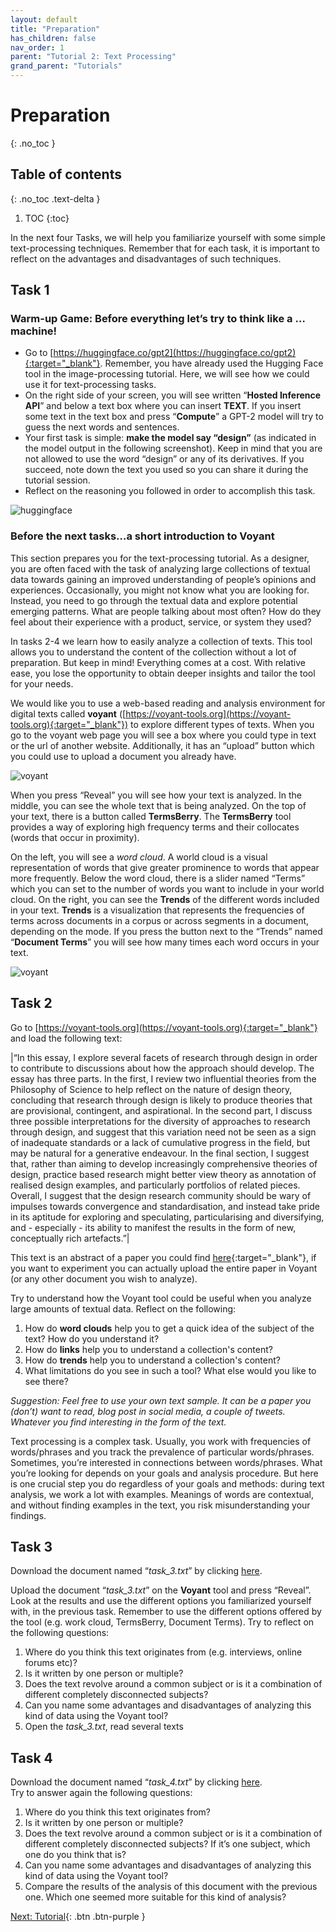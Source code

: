 ```yaml
---
layout: default
title: "Preparation"
has_children: false
nav_order: 1
parent: "Tutorial 2: Text Processing"
grand_parent: "Tutorials"
---
```

# Preparation
{: .no_toc }

## Table of contents
{: .no_toc .text-delta }

1. TOC
{:toc}

In the next four Tasks, we will help you familiarize yourself with some simple text-processing techniques. Remember that for each task, it is important to reflect on the advantages and disadvantages of such techniques.

## Task 1
### Warm-up Game: Before everything let’s try to think like a … machine!  
  

 - Go to [https://huggingface.co/gpt2](https://huggingface.co/gpt2){:target="_blank"}. Remember, you have already used the Hugging Face tool in the image-processing tutorial. Here, we will see how we could use it for text-processing tasks.
 - On the right side of your screen, you will see written “**Hosted Inference API**” and below a text box where you can insert  **TEXT**. If you insert some text in the text box and press “**Compute**” a  GPT-2 model will try to guess the next words and sentences.
 - Your first task is simple: **make the model say “design”** (as indicated in the model output in the following screenshot). Keep in mind that you are not allowed to use the word “design” or any of its derivatives. If you succeed, note down the text you used so you can share it during the tutorial session.
 - Reflect on the reasoning you followed in order to accomplish this task.

 ![huggingface]({{site.baseurl}}/assets/images/text-processing/task1-1.png)

### Before the next tasks…a short introduction to Voyant
This section prepares you for the text-processing tutorial. As a designer, you are often faced with the task of analyzing large collections of textual data towards gaining an improved understanding of people’s opinions and experiences. Occasionally, you might not know what you are looking for. Instead, you need to go through the textual data and explore potential emerging patterns. What are people talking about most often? How do they feel about their experience with a product, service, or system they used?  

In tasks 2-4 we learn how to easily analyze a collection of texts. This tool allows you to understand the content of the collection without a lot of preparation. But keep in mind! Everything comes at a cost. With relative ease, you lose the opportunity to obtain deeper insights and tailor the tool for your needs.  

We would like you to use a web-based reading and analysis environment for digital texts called **voyant** ([https://voyant-tools.org](https://voyant-tools.org){:target="_blank"}) to explore different types of texts. When you go to the voyant web page you will see a box where you could type in text or the url of another website. Additionally, it has an “upload” button which you could use to upload a document you already have.

 ![voyant]({{site.baseurl}}/assets/images/text-processing/task1-2.jpg)

When you press “Reveal” you will see how your text is analyzed. In the middle, you can see the whole text that is being analyzed. On the top of your text, there is a button called **TermsBerry**. The **TermsBerry** tool provides a way of exploring high frequency terms and their collocates (words that occur in proximity).  

On the left, you will see a *word cloud*. A world cloud is a visual representation of words that give greater prominence to words that appear more frequently. Below the word cloud, there is a slider named “Terms” which you can set to the number of words you want to include in your world cloud. On the right, you can see the **Trends** of the different words included in your text. **Trends** is a visualization that represents the frequencies of terms across documents in a corpus or across segments in a document, depending on the mode. If you press the button next to the “Trends” named “**Document Terms**” you will see how many times each word occurs in your text.

 ![voyant]({{site.baseurl}}/assets/images/text-processing/task1-3.jpg)

## Task 2
Go to [https://voyant-tools.org](https://voyant-tools.org){:target="_blank"} and load the following text:  

|“In this essay, I explore several facets of research through design in order to contribute to discussions about how the approach should develop. The essay has three parts. In the first, I review two influential theories from the Philosophy of Science to help reflect on the nature of design theory, concluding that research through design is likely to produce theories that are provisional, contingent, and aspirational. In the second part, I discuss three possible interpretations for the diversity of approaches to research through design, and suggest that this variation need not be seen as a sign of inadequate standards or a lack of cumulative progress in the field, but may be natural for a generative endeavour. In the final section, I suggest that, rather than aiming to develop increasingly comprehensive theories of design, practice based research might better view theory as annotation of realised design examples, and particularly portfolios of related pieces. Overall, I suggest that the design research community should be wary of impulses towards convergence and standardisation, and instead take pride in its aptitude for exploring and speculating, particularising and diversifying, and - especially - its ability to manifest the results in the form of new, conceptually rich artefacts.”|  

This text is an abstract of a paper you could find [here](https://doi-org.tudelft.idm.oclc.org/10.1145/2207676.2208538){:target="_blank"}, if you want to experiment you can actually upload the entire paper in Voyant (or any other document you wish to analyze).  

Try to understand how the Voyant tool could be useful when you analyze large amounts of textual data. Reflect on the following:
 1. How do **word clouds** help you to get a quick idea of the subject of the text? How do you understand it?
 2. How do **links** help you to understand a collection's content? 
 3. How do **trends** help you to understand a collection's content?
 4. What limitations do you see in such a tool? What else would you like to see there?  

*Suggestion: Feel free to use your own text sample. It can be a paper you (don’t) want to read, blog post in social media, a couple of tweets. Whatever you find interesting in the form of the text.*  

Text processing is a complex task. Usually, you work with frequencies of words/phrases and you track the prevalence of particular words/phrases. Sometimes, you’re interested in connections between words/phrases. What you’re looking for depends on your goals and analysis procedure. But here is one crucial step you do regardless of your goals and methods: during text analysis, we work a lot with examples. Meanings of words are contextual, and without finding examples in the text, you risk misunderstanding your findings.

## Task 3

Download the document named “*task_3.txt*” by clicking <a href="{{site.baseurl}}/assets/task_3.txt" download="task_3.txt">here</a>.

Upload the document “*task_3.txt*” on the **Voyant** tool and press “Reveal”. Look at the results and use the different options you familiarized yourself with, in the previous task.  Remember to use the different options offered by the tool (e.g. work cloud, TermsBerry, Document Terms). Try to reflect on the following questions:

1. Where do you think this text originates from (e.g. interviews, online forums etc)? 
2. Is it written by one person or multiple?
3. Does the text revolve around a common subject or is it a combination of different completely disconnected subjects? 
4. Can you name some advantages and disadvantages of analyzing this kind of data using  the Voyant tool? 
5. Open the *task_3.txt*, read several texts 

## Task 4
Download the document named “*task_4.txt*” by clicking <a href="{{site.baseurl}}/assets/task_4.txt" download="task_4.txt">here</a>.  
Try to answer again the following questions:

1. Where do you think this text originates from? 
2. Is it written by one person or multiple?
3. Does the text revolve around a common subject or is it a combination of different completely disconnected subjects? If it’s one subject, which one do you think that is?
4. Can you name some advantages and disadvantages of analyzing this kind of data using  the Voyant tool? 
5. Compare the results of the analysis of this document with the previous one. Which one seemed more suitable for this kind of analysis?


[Next: Tutorial]({{site.baseurl}}/tutorials/text-processing-module/tutorial){: .btn .btn-purple }